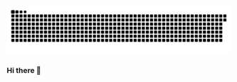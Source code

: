 <picture>
  <source media="(prefers-color-scheme: dark)" srcset="https://raw.githubusercontent.com/47th0a/47th0a/output/github-contribution-grid-snake-dark.svg">
  <source media="(prefers-color-scheme: light)" srcset="https://raw.githubusercontent.com/47th0a/47th0a/output/github-contribution-grid-snake.svg">
  <img alt="github contribution grid snake animation" src="https://raw.githubusercontent.com/47th0a/47th0a/output/github-contribution-grid-snake.svg">
</picture>

### Hi there 👋

<!--
**47th0a/47th0a** is a ✨ _special_ ✨ repository because its `README.md` (this file) appears on your GitHub profile.

Here are some ideas to get you started:

- 🔭 I’m currently working on ...
- 🌱 I’m currently learning ...
- 👯 I’m looking to collaborate on ...
- 🤔 I’m looking for help with ...
- 💬 Ask me about ...
- 📫 How to reach me: ...
- 😄 Pronouns: ...
- ⚡ Fun fact: ...
-->
